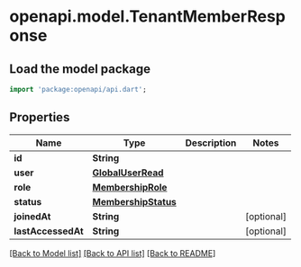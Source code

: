 # openapi.model.TenantMemberResponse

## Load the model package
```dart
import 'package:openapi/api.dart';
```

## Properties
Name | Type | Description | Notes
------------ | ------------- | ------------- | -------------
**id** | **String** |  | 
**user** | [**GlobalUserRead**](GlobalUserRead.md) |  | 
**role** | [**MembershipRole**](MembershipRole.md) |  | 
**status** | [**MembershipStatus**](MembershipStatus.md) |  | 
**joinedAt** | **String** |  | [optional] 
**lastAccessedAt** | **String** |  | [optional] 

[[Back to Model list]](../README.md#documentation-for-models) [[Back to API list]](../README.md#documentation-for-api-endpoints) [[Back to README]](../README.md)


